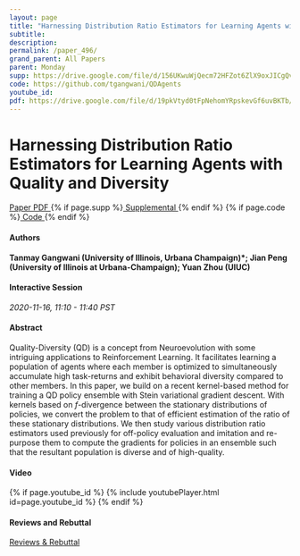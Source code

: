 ```yaml
---
layout: page
title: "Harnessing Distribution Ratio Estimators for Learning Agents with Quality and Diversity"
subtitle: 
description:
permalink: /paper_496/
grand_parent: All Papers
parent: Monday
supp: https://drive.google.com/file/d/156UKwuWjQecm72HFZot6ZlX9oxJICgQv/view
code: https://github.com/tgangwani/QDAgents
youtube_id: 
pdf: https://drive.google.com/file/d/19pkVtyd0tFpNehomYRpskevGf6uvBKTb/view
---
```


# Harnessing Distribution Ratio Estimators for Learning Agents with Quality and Diversity

<a href="https://drive.google.com/file/d/19pkVtyd0tFpNehomYRpskevGf6uvBKTb/view" target="_blank" rel="noopener noreferrer" class="btn btn-blue"><i class="fa fa-file-text-o" aria-hidden="true"></i> Paper PDF </a> {% if page.supp %}<a href="https://drive.google.com/file/d/156UKwuWjQecm72HFZot6ZlX9oxJICgQv/view" target="_blank" rel="noopener noreferrer" class="btn btn-green"><i class="fa fa-file-text-o" aria-hidden="true"></i> Supplemental </a>{% endif %} {% if page.code %}<a href="https://github.com/tgangwani/QDAgents" target="_blank" rel="noopener noreferrer" class="btn"><i class="fa fa-github" aria-hidden="true"></i> Code </a>{% endif %} 

#### Authors
**Tanmay Gangwani (University of Illinois, Urbana Champaign)*; Jian Peng (University of Illinois at Urbana-Champaign); Yuan Zhou (UIUC)**

#### Interactive Session
*2020-11-16, 11:10 - 11:40 PST* 

#### Abstract
Quality-Diversity (QD) is a concept from Neuroevolution with some intriguing applications to Reinforcement Learning. It facilitates learning a population of agents where each member is optimized to simultaneously accumulate high task-returns and exhibit behavioral diversity compared to other members. In this paper, we build on a recent kernel-based method for training a QD policy ensemble with Stein variational gradient descent. With kernels based on <em>f</em>-divergence between the stationary distributions of policies, we convert the problem to that of efficient estimation of the ratio of these stationary distributions. We then study various distribution ratio estimators used previously for off-policy evaluation and imitation and re-purpose them to compute the gradients for policies in an ensemble such that the resultant population is diverse and of high-quality.

#### Video
{% if page.youtube_id %}
{% include youtubePlayer.html id=page.youtube_id %}
{% endif %}

#### Reviews and Rebuttal
<a href="https://drive.google.com/file/d/1J_wb9xoiALAPHZ-LiXUYdxXL5S2kXGAm/view" target="_blank" rel="noopener noreferrer" class="btn btn-purple"><i class="fa fa-pencil-square-o" aria-hidden="true"></i> Reviews & Rebuttal </a>

